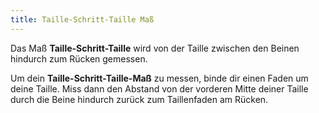 ```yaml
---
title: Taille-Schritt-Taille Maß
---
```


Das Maß **Taille-Schritt-Taille** wird von der Taille zwischen den Beinen hindurch zum Rücken gemessen.

Um dein **Taille-Schritt-Taille-Maß** zu messen, binde dir einen Faden um deine Taille. Miss dann den Abstand von der vorderen Mitte deiner Taille durch die Beine hindurch zurück zum Taillenfaden am Rücken.
